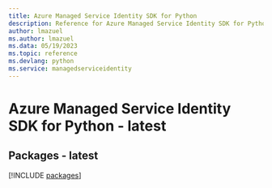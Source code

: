 ```yaml
---
title: Azure Managed Service Identity SDK for Python
description: Reference for Azure Managed Service Identity SDK for Python
author: lmazuel
ms.author: lmazuel
ms.data: 05/19/2023
ms.topic: reference
ms.devlang: python
ms.service: managedserviceidentity
---
```

# Azure Managed Service Identity SDK for Python - latest
## Packages - latest
[!INCLUDE [packages](managed-service-identity-index.md)]